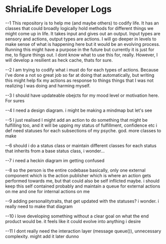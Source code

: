 # ShriaLife Developer Logs

--1
This repository is to help me (and maybe others) to codify life. It has an classes that could broadly logically hold methods for different things we might come up in life. It takes input and gives out an output. Input types are sensory and actions, output types are actions. I will go deeper in levels to make sense of what is happening here but it would be an evolving process. Running this might have a purpose in the future but currently it is just for me, to figure things out. I dont know what to use this for, really. However, I will develop a resilient as heck cache, thats for sure. 

--2
I am trying to codify what i must do for each types of actions. Because i've done a not so great job so far at doing that automatically, but writing this might help fix my actions as response to things things that I was not realizing I was doing and harming myself.


--3
I should have updateable obejcts for my mood level or motivation here. For sures


--4
I need a design diagram. i might be making a mindmap but let's see


--5
I just realised I might add an action to do something that might be fulfilling too, and it will be upping my status of fulfillment, confidence etc
i def need statuses for each subsections of my psyche. god. more classes to make


--6
should i do a status class or maintain different classes for each status that inherits from a base status class, i wonder...


--7
i need a heckin diagram im getting confused

--8
so the person is the entire codebase basically, only one external component which is the action publisher which is where an action gets performed towards me, but that could also be self inflicted maybe. i should keep this self contained probably and maintain a queue for external actions on me and one for internal actions on me


--9
adding personalitytraits, that get updated with the statuses? i wonder. i really need to make that diagram


--10
i love developing something without a clear goal on what the end product would be. it feels like it could evolve into anything i desire

--11
I dont really need the interaction layer (message queue()), unnecessary complexity. might add it later dunno

